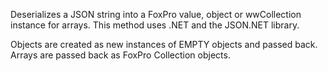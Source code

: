 ﻿Deserializes a JSON string into a FoxPro value, object or wwCollection instance for arrays. This method uses .NET and the JSON.NET library.

Objects are created as new instances of EMPTY objects and passed back. Arrays are passed back as FoxPro Collection objects.